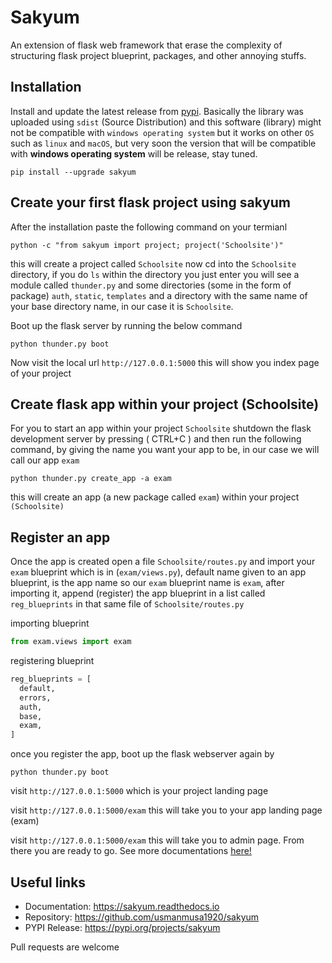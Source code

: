 
# Sakyum

An extension of flask web framework that erase the complexity of structuring flask project blueprint, packages, and other annoying stuffs.

## Installation

Install and update the latest release from <a href="https://pypi.org/project/sakyum">pypi</a>. Basically the library was uploaded using `sdist` (Source Distribution) and this software (library) might not be compatible with `windows operating system` but it works on other `OS` such as `linux` and `macOS`, but very soon the version that will be compatible with **windows operating system** will be release, stay tuned.

```
pip install --upgrade sakyum
```

## Create your first flask project using sakyum

After the installation paste the following command on your termianl

```
python -c "from sakyum import project; project('Schoolsite')"
```

this will create a project called `Schoolsite` now cd into the `Schoolsite` directory, if you do `ls` within the directory you just enter you will see a module called `thunder.py` and some directories (some in the form of package) `auth`, `static`, `templates` and a directory with the same name of your base directory name, in our case it is `Schoolsite`.

Boot up the flask server by running the below command

```
python thunder.py boot
```

Now visit the local url `http://127.0.0.1:5000` this will show you index page of your project

## Create flask app within your project (Schoolsite)

For you to start an app within your project `Schoolsite` shutdown the flask development server by pressing ( CTRL+C ) and then run the following command, by giving the name you want your app to be, in our case we will call our app `exam`

```
python thunder.py create_app -a exam
```

this will create an app (a new package called `exam`) within your project `(Schoolsite)`

## Register an app

Once the app is created open a file `Schoolsite/routes.py` and import your `exam` blueprint which is in (`exam/views.py`), default name given to an app blueprint, is the app name so our `exam` blueprint name is `exam`, after importing it, append (register) the app blueprint in a list called `reg_blueprints` in that same file of `Schoolsite/routes.py`

importing blueprint

```py
from exam.views import exam
```

registering blueprint

```py
reg_blueprints = [
  default,
  errors,
  auth,
  base,
  exam,
]
```

once you register the app, boot up the flask webserver again by

```
python thunder.py boot
```

visit `http://127.0.0.1:5000` which is your project landing page

visit `http://127.0.0.1:5000/exam` this will take you to your app landing page (exam)

visit `http://127.0.0.1:5000/exam` this will take you to admin page. From there you are ready to go. See more documentations <a href="https://sakyum.readthedocs.io">here!</a>

## Useful links

- Documentation: https://sakyum.readthedocs.io
- Repository: https://github.com/usmanmusa1920/sakyum
- PYPI Release: https://pypi.org/projects/sakyum

Pull requests are welcome
